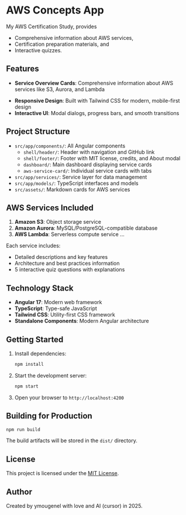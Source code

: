 # AWS Concepts App

My AWS Certification Study, provides 
* Comprehensive information about AWS services, 
* Certification preparation materials, and 
* Interactive quizzes.

## Features

- **Service Overview Cards**: Comprehensive information about AWS services like S3, Aurora, and Lambda

[//]: # (- **Three-Tab Interface**:)

[//]: # (   - Summary: Key features, use cases, and pricing)

[//]: # (   - Architect Certification: Detailed technical information, best practices, and limitations)

[//]: # (   - Quiz: Interactive 5-question quizzes to test your knowledge)
- **Responsive Design**: Built with Tailwind CSS for modern, mobile-first design
- **Interactive UI**: Modal dialogs, progress bars, and smooth transitions

## Project Structure

- `src/app/components/`: All Angular components
   - `shell/header/`: Header with navigation and GitHub link
   - `shell/footer/`: Footer with MIT license, credits, and About modal
   - `dashboard/`: Main dashboard displaying service cards
   - `aws-service-card/`: Individual service cards with tabs
- `src/app/services/`: Service layer for data management
- `src/app/models/`: TypeScript interfaces and models
- `src/assets/`: Markdown cards for AWS services

## AWS Services Included

1. **Amazon S3**: Object storage service
2. **Amazon Aurora**: MySQL/PostgreSQL-compatible database
3. **AWS Lambda**: Serverless compute service
...

Each service includes:
- Detailed descriptions and key features
- Architecture and best practices information
- 5 interactive quiz questions with explanations

## Technology Stack

- **Angular 17**: Modern web framework
- **TypeScript**: Type-safe JavaScript
- **Tailwind CSS**: Utility-first CSS framework
- **Standalone Components**: Modern Angular architecture

## Getting Started

1. Install dependencies:
   ```bash
   npm install
   ```

2. Start the development server:
   ```bash
   npm start
   ```

3. Open your browser to `http://localhost:4200`

## Building for Production

```bash
npm run build
```
The build artifacts will be stored in the `dist/` directory.

## License

This project is licensed under the [MIT License](https://github.com/ymougenel/aws-certification#).

## Author

Created by ymougenel with love and AI (cursor) in 2025.